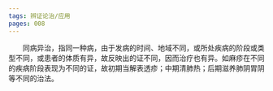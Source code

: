 ```yaml
---
tags: 辨证论治/应用
pages: 008
---
```

&emsp;&emsp;同病异治，指同一种病，由于发病的时间、地域不同，或所处疾病的阶段或类型不同，或患者的体质有异，故反映出的证不同，因而治疗也有异。如麻疹在不同的疾病阶段表现为不同的证，故初期当解表透疹；中期清肺热；后期滋养肺阴胃阴等不同的治法。